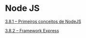 # Node JS

[3.8.1 – Primeiros conceitos de NodeJS](/nodeJs/markdown/aula-1.8.1.md)

[3.8.2 – Framework Express](/nodeJs/markdown/aula-1.8.2.md)

[](/nodeJs/markdown/aula-1.8.3.md)

